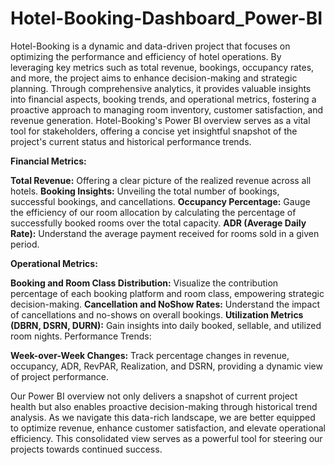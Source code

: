 # Hotel-Booking-Dashboard_Power-BI
Hotel-Booking is a dynamic and data-driven project that focuses on optimizing the performance and efficiency of hotel operations. By leveraging key metrics such as total revenue, bookings, occupancy rates, and more, the project aims to enhance decision-making and strategic planning. Through comprehensive analytics, it provides valuable insights into financial aspects, booking trends, and operational metrics, fostering a proactive approach to managing room inventory, customer satisfaction, and revenue generation. Hotel-Booking's Power BI overview serves as a vital tool for stakeholders, offering a concise yet insightful snapshot of the project's current status and historical performance trends.

**Financial Metrics:**

**Total Revenue:** Offering a clear picture of the realized revenue across all hotels.
**Booking Insights:** Unveiling the total number of bookings, successful bookings, and cancellations.
**Occupancy Percentage:** Gauge the efficiency of our room allocation by calculating the percentage of successfully booked rooms over the total capacity.
**ADR (Average Daily Rate):** Understand the average payment received for rooms sold in a given period.

**Operational Metrics:**

**Booking and Room Class Distribution:** Visualize the contribution percentage of each booking platform and room class, empowering strategic decision-making.
**Cancellation and NoShow Rates:** Understand the impact of cancellations and no-shows on overall bookings.
**Utilization Metrics (DBRN, DSRN, DURN):** Gain insights into daily booked, sellable, and utilized room nights.
Performance Trends:

**Week-over-Week Changes:** Track percentage changes in revenue, occupancy, ADR, RevPAR, Realization, and DSRN, providing a dynamic view of project performance.

Our Power BI overview not only delivers a snapshot of current project health but also enables proactive decision-making through historical trend analysis. As we navigate this data-rich landscape, we are better equipped to optimize revenue, enhance customer satisfaction, and elevate operational efficiency. This consolidated view serves as a powerful tool for steering our projects towards continued success.








